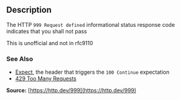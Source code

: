 ## Description

The HTTP `999 Request defined` informational status response code
indicates that you shall not pass

This is unofficial and not in rfc9110


### See Also
- [Expect](https://developer.mozilla.org/en-US/docs/Web/HTTP/Headers/Expect), the header that triggers the `100 Continue` expectation 
- [429 Too Many Requests](https://http.cat/status/429)

**Source:** [https://http.dev/999](https://http.dev/999)

